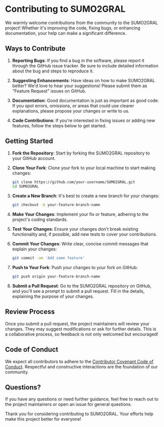 # Contributing to SUMO2GRAL

We warmly welcome contributions from the community to the SUMO2GRAL project! Whether it's improving the code, fixing bugs, or enhancing documentation, your help can make a significant difference.

## Ways to Contribute

1. **Reporting Bugs**: If you find a bug in the software, please report it through the GitHub issue tracker. Be sure to include detailed information about the bug and steps to reproduce it.

2. **Suggesting Enhancements**: Have ideas on how to make SUMO2GRAL better? We'd love to hear your suggestions! Please submit them as "Feature Request" issues on GitHub.

3. **Documentation**: Good documentation is just as important as good code. If you spot errors, omissions, or areas that could use clearer explanations, please propose your changes or write to us.

4. **Code Contributions**: If you're interested in fixing issues or adding new features, follow the steps below to get started.

## Getting Started

1. **Fork the Repository**: Start by forking the SUMO2GRAL repository to your GitHub account.

2. **Clone Your Fork**: Clone your fork to your local machine to start making changes:

    ```bash
    git clone https://github.com/your-username/SUMO2GRAL.git
    cd SUMO2GRAL
    ```

3. **Create a New Branch**: It's best to create a new branch for your changes:

    ```bash
    git checkout -b your-feature-branch-name
    ```

4. **Make Your Changes**: Implement your fix or feature, adhering to the project's coding standards.

5. **Test Your Changes**: Ensure your changes don't break existing functionality and, if possible, add new tests to cover your contributions.

6. **Commit Your Changes**: Write clear, concise commit messages that explain your changes:

    ```bash
    git commit -am 'Add some feature'
    ```

7. **Push to Your Fork**: Push your changes to your fork on GitHub:

    ```bash
    git push origin your-feature-branch-name
    ```

8. **Submit a Pull Request**: Go to the SUMO2GRAL repository on GitHub, and you'll see a prompt to submit a pull request. Fill in the details, explaining the purpose of your changes.

## Review Process

Once you submit a pull request, the project maintainers will review your changes. They may suggest modifications or ask for further details. This is a collaborative process, so feedback is not only welcomed but encouraged!

## Code of Conduct

We expect all contributors to adhere to the [Contributor Covenant Code of Conduct](https://www.contributor-covenant.org/version/2/0/code_of_conduct/). Respectful and constructive interactions are the foundation of our community.

## Questions?

If you have any questions or need further guidance, feel free to reach out to the project maintainers or open an issue for general questions.

Thank you for considering contributing to SUMO2GRAL. Your efforts help make this project better for everyone!
